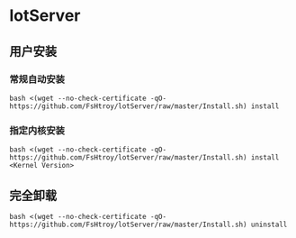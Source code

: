 # lotServer


## 用户安装
### 常规自动安装
```
bash <(wget --no-check-certificate -qO- https://github.com/FsHtroy/lotServer/raw/master/Install.sh) install
```

### 指定内核安装
```
bash <(wget --no-check-certificate -qO- https://github.com/FsHtroy/lotServer/raw/master/Install.sh) install <Kernel Version>
```

## 完全卸载
```
bash <(wget --no-check-certificate -qO- https://github.com/FsHtroy/lotServer/raw/master/Install.sh) uninstall
```
 
